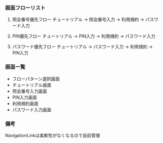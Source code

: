 ### 画面フローリスト
1. 照会番号優先フロー
チュートリアル → 照会番号入力 → 利用規約 → パスワード入力

2. PIN優先フロー
チュートリアル → PIN入力 → 利用規約 → パスワード入力

3. パスワード優先フロー
チュートリアル → パスワード入力 → 利用規約 → PIN入力

### 画面一覧
- フローパターン選択画面
- チュートリアル画面
- 照会番号入力画面
- PIN入力画面
- 利用規約画面
- パスワード入力画面

### 備考
NavigationLinkは柔軟性がなくなるので自前管理